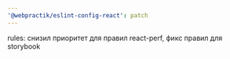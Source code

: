 ```yaml
---
'@webpractik/eslint-config-react': patch
---
```


rules: снизил приоритет для правил react-perf, фикс правил для storybook

